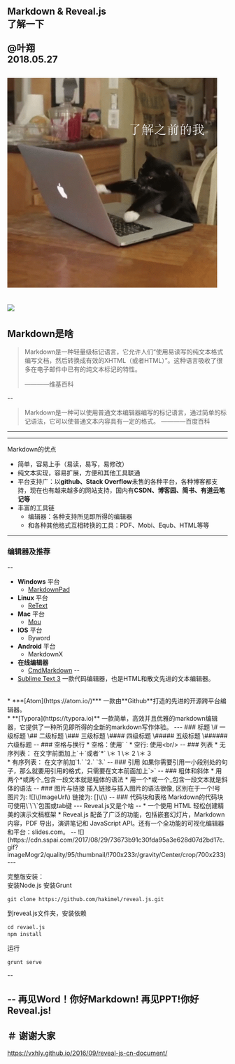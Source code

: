 Markdown & Reveal.js   
了解一下
<br />   
@叶翔  
2018.05.27
--
![](res/fun1.gif)
--
![](res/fun2.gif)
---

Markdown是啥
--
>Markdown是一种轻量级标记语言，它允许人们“使用易读写的纯文本格式编写文档，然后转换成有效的XHTML（或者HTML）”。这种语言吸收了很多在电子邮件中已有的纯文本标记的特性。
>
> ————维基百科   

--
>Markdown是一种可以使用普通文本编辑器编写的标记语言，通过简单的标记语法，它可以使普通文本内容具有一定的格式。
> ————百度百科
---

---
Markdown的优点
* 简单，容易上手（易读，易写，易修改）
* 纯文本实现，容易扩展，方便和其他工具联通
* 平台支持广：以**github、Stack Overflow**未售的各种平台，各种博客都支持，现在也有越来越多的网站支持，国内有**CSDN、博客园、简书、有道云笔记等**
* 丰富的工具链
    * 编辑器：各种支持所见即所得的编辑器
    * 和各种其他格式互相转换的工具：PDF、Mobi、Equb、HTML等等

---
### 编辑器及推荐
--
* **Windows** 平台
    * [MarkdownPad](http://markdownpad.com/)
* **Linux** 平台
    * [ReText](http://sourceforge.net/p/retext/home/ReText/)
* **Mac** 平台
    * [Mou](http://mouapp.com/)
* **IOS** 平台
    * Byword
* **Android** 平台
    * MarkdownX
* **在线编辑器**
    * [CmdMarkdown](https://www.zybuluo.com/mdeditor)
--
* [Sublime Text 3](http://www.sublimetext.com/3)
一款代码编辑器，也是HTML和散文先进的文本编辑器。
<br/>
* ***[Atom](https://atom.io/)***
一款由**Github**打造的先进的开源跨平台编辑器。
<br/>
* **[Typora](https://typora.io)**
一款简单，高效并且优雅的markdown编辑器，它提供了一种所见即所得的全新的markdown写作体验。
---
### 标题  
\# 一级标题  
\## 二级标题  
\### 三级标题  
\#### 四级标题  
\##### 五级标题  
\###### 六级标题
--
### 空格与换行
* 空格：使用`&#160;`
* 空行: 使用&lt;br/&gt;
--
### 列表
* 无序列表：  
在文字前面加上`＋`或者`*`  
\＊ 1  
\＊ 2  
\＊ 3
<br />
* 有序列表：  
在文字前加`1.` `2.` `3.`  
--
### 引用
如果你需要引用一小段别处的句子，那么就要用引用的格式，只需要在文本前面加上`>`
--
### 粗体和斜体
* 用两个*或两个_包含一段文本就是粗体的语法  
* 用一个*或一个_包含一段文本就是斜体的语法
--
### 图片与链接
插入链接与插入图片的语法很像,    
区别在于一个!号   <br />
图片为: ![]\(ImageUrl\)  
链接为: []\(\)
--
### 代码块和表格
Markdown的代码块可使用\`\`\`包围或tab键  
---
Reveal.js又是个啥
--
* 一个使用 HTML 轻松创建精美的演示文稿框架
* Reveal.js 配备了广泛的功能，包括嵌套幻灯片，Markdown 内容，PDF 导出，演讲笔记和 JavaScript API。还有一个全功能的可视化编辑器和平台：slides.com。
--
![](https://cdn.sspai.com/2017/08/29/73673b91c30fda95a3e628d07d2bd17c.gif?imageMogr2/quality/95/thumbnail/!700x233r/gravity/Center/crop/700x233)
---

完整版安装：<br>
安装Node.js  安装Grunt   
```
git clone https://github.com/hakimel/reveal.js.git
```
到reveal.js文件夹，安装依赖
```
cd revael.js
npm install
```
运行
```
grunt serve
```


--

--
再见Word！你好Markdown!
再见PPT!你好Reveal.js!
--
＃ 谢谢大家
--


https://vxhly.github.io/2016/09/reveal-js-cn-document/
